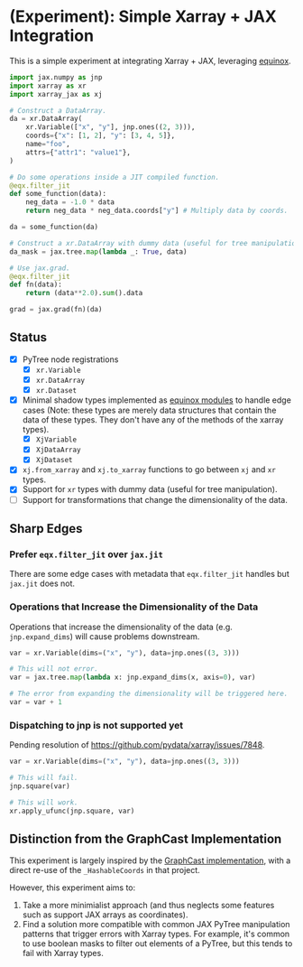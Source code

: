 # (Experiment): Simple Xarray + JAX Integration

This is a simple experiment at integrating Xarray + JAX, leveraging [equinox](https://github.com/patrick-kidger/equinox).

``` python
import jax.numpy as jnp
import xarray as xr
import xarray_jax as xj

# Construct a DataArray.
da = xr.DataArray(
    xr.Variable(["x", "y"], jnp.ones((2, 3))),
    coords={"x": [1, 2], "y": [3, 4, 5]},
    name="foo",
    attrs={"attr1": "value1"},
)

# Do some operations inside a JIT compiled function.
@eqx.filter_jit
def some_function(data):
    neg_data = -1.0 * data
    return neg_data * neg_data.coords["y"] # Multiply data by coords.

da = some_function(da)

# Construct a xr.DataArray with dummy data (useful for tree manipulation).
da_mask = jax.tree.map(lambda _: True, data)

# Use jax.grad.
@eqx.filter_jit
def fn(data):
    return (data**2.0).sum().data

grad = jax.grad(fn)(da)
```


## Status
- [x] PyTree node registrations
  - [x] `xr.Variable`
  - [x] `xr.DataArray`
  - [x] `xr.Dataset`
- [x] Minimal shadow types implemented as [equinox modules](https://github.com/patrick-kidger/equinox) to handle edge cases (Note: these types are merely data structures that contain the data of these types. They don't have any of the methods of the xarray types).
  - [x] `XjVariable`
  - [x] `XjDataArray`
  - [x] `XjDataset`
- [x] `xj.from_xarray` and `xj.to_xarray` functions to go between `xj` and `xr` types.
- [x] Support for `xr` types with dummy data (useful for tree manipulation).
- [ ] Support for transformations that change the dimensionality of the data.

## Sharp Edges

### Prefer `eqx.filter_jit` over `jax.jit`
There are some edge cases with metadata that `eqx.filter_jit` handles but `jax.jit` does not.

### Operations that Increase the Dimensionality of the Data
Operations that increase the dimensionality of the data (e.g. `jnp.expand_dims`) will cause problems downstream.

``` python
var = xr.Variable(dims=("x", "y"), data=jnp.ones((3, 3)))

# This will not error.
var = jax.tree.map(lambda x: jnp.expand_dims(x, axis=0), var)

# The error from expanding the dimensionality will be triggered here.
var = var + 1 
```

### Dispatching to jnp is not supported yet
Pending resolution of https://github.com/pydata/xarray/issues/7848.
``` python
var = xr.Variable(dims=("x", "y"), data=jnp.ones((3, 3)))

# This will fail.
jnp.square(var)

# This will work.
xr.apply_ufunc(jnp.square, var)
```


## Distinction from the GraphCast Implementation
This experiment is largely inspired by the [GraphCast implementation](https://github.com/google-deepmind/graphcast/blob/main/graphcast/xarray_jax.py), with a direct re-use of the `_HashableCoords` in that project.

However, this experiment aims to:
1. Take a more minimialist approach (and thus neglects some features such as support JAX arrays as coordinates).
2. Find a solution more compatible with common JAX PyTree manipulation patterns that trigger errors with Xarray types. For example, it's common to use boolean masks to filter out elements of a PyTree, but this tends to fail with Xarray types.
